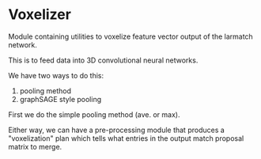 # Voxelizer

Module containing utilities to voxelize feature vector output of the larmatch network.

This is to feed data into 3D convolutional neural networks.

We have two ways to do this:

1) pooling method
2) graphSAGE style pooling

First we do the simple pooling method (ave. or max).

Either way, we can have a pre-processing module that produces a "voxelization" plan
which tells what entries in the output match proposal matrix to merge.